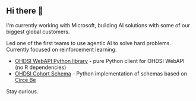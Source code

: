 ## Hi there 👋

I'm currently working with Microsoft, building AI solutions with some of our biggest global customers. 

Led one of the first teams to use agentic AI to solve hard problems. Currently focused on reinforcement learning. 

- [OHDSI WebAPI Python library](https://github.com/clsweeting/ohdsi-webapi-python-client) - pure Python client for OHDSI WebAPI (no R dependencies)
- [OHDSI Cohort Schema](https://github.com/clsweeting/ohdsi-cohort-schemas) - Python implementation of schemas based on [Circe Be](https://github.com/OHDSI/circe-be)
  
Stay curious. 

<!--
**clsweeting/clsweeting** is a ✨ _special_ ✨ repository because its `README.md` (this file) appears on your GitHub profile.

Here are some ideas to get you started:

- 🔭 I’m currently working on ...
- 🌱 I’m currently learning ...
- 👯 I’m looking to collaborate on ...
- 🤔 I’m looking for help with ...
- 💬 Ask me about ...
- 📫 How to reach me: ...
- 😄 Pronouns: ...
- ⚡ Fun fact: ...
-->
